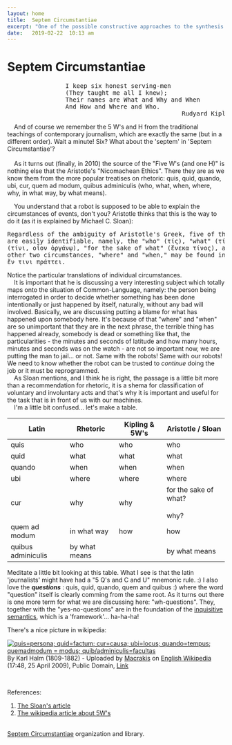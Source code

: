 ```yaml
---
layout: home
title:  Septem Circumstantiae
excerpt: "One of the possible constructive approaches to the synthesis of Common-English language for humans and machines."
date:   2019-02-22  10:13 am
---
```


# Septem Circumstantiae

<pre>
                I keep six honest serving-men
                (They taught me all I knew);
                Their names are What and Why and When
                And How and Where and Who.
                                                Rudyard Kipling
</pre>

&nbsp;&nbsp;&nbsp;&nbsp;And of course we remember the 5 W's and H from the traditional teachings of contemporary journalism, which are exactly the same (but in a different order). Wait a minute! Six? What about the 'septem' in 'Septem Circumstantiae'? <br><br>
&nbsp;&nbsp;&nbsp;&nbsp;As it turns out (finally, in 2010) the source of the "Five W's (and one H)" is nothing else that the Aristotle's "Nicomachean Ethics". There they are as we know them from the more popular treatises on rhetoric: quis, quid, quando, ubi, cur, quem ad modum, quibus adminiculis (who, what, when, where, why, in what way, by what means).
<br>

&nbsp;&nbsp;&nbsp;&nbsp;You understand that a robot is supposed to be able to explain the circumstances of events, don't you? Aristotle thinks that this is the way to do it (as it is explained by Michael C. Sloan):<br>
<pre>
Regardless of the ambiguity of Aristotle's Greek, five of the seven circumstances 
are easily identifiable, namely, the "who" (τίς), "what" (τί), "by what means" 
(τίνι, οἷον ὀργάνῳ), "for the sake of what" (ἕνεκα τίνος), and "how" (πῶς). The 
other two circumstances, "where" and "when," may be found in the phrase περὶ τί 
ἔν τινι πράττει.
</pre>

Notice the particular translations of individual circumstances.<br>
&nbsp;&nbsp;&nbsp;&nbsp;It is important that he is discussing a very interesting subject which totally maps onto the situation of Common-Language, namely: the person being interrogated in order to decide whether something has been done intentionally or just happened by itself, naturally, without any bad will involved. Basically, we are discussing putting a blame for what has happened upon somebody here. It's because of that "where" and "when" are so unimportant that they are in the next phrase, the terrible thing has happened already, somebody is dead or something like that, the particularities - the minutes and seconds of latitude and how many hours, minutes and seconds was on the watch  - are not so important now, we are putting the man to jail... or not. Same with the robots! Same with our robots! We need to know whether the robot can be trusted to _continue_ doing the job or it must be reprogrammed.<br>
&nbsp;&nbsp;&nbsp;&nbsp;As Sloan mentions, and I think he is right, the passage is a little bit more than a recommendation for rhetoric, it is a shema for classification of voluntary and involuntary acts and that's why it is important and useful for the task that is in front of us with our machines.<br>
&nbsp;&nbsp;&nbsp;&nbsp;I'm a little bit confused... let's make a table.

| Latin | Rhetoric | Kipling & 5W's | Aristotle / Sloan |
| --- | --- | --- | --- |
| quis | who | who |  who |
| quid | what | what | what |
| quando | when | when | when |
| ubi | where | where | where |
| cur | why | why | for the sake of what?<br><br>why? |
| quem ad modum | in what way | how | how |
| quibus adminiculis | by what means | | by what means |

Meditate a little bit looking at this table. What I see is that the latin 'journalists' might have had a "5 Q's and C and U" mnemonic rule. :) I also love the _**questions**_ : quis, quid, quando, quem and quibus :) where the word "question" itself is clearly comming from the same root. As it turns out there is one more term for what we are discussing here: "wh-questions". They, together with the "yes-no-questions" are in the foundation of the [inquisitive semantics](https://en.wikipedia.org/wiki/Inquisitive_semantics), which is a 'framework'... ha-ha-ha!

There's a nice picture in wikipedia:<br>
<p><a href="https://commons.wikimedia.org/wiki/File:Victorinus.gif#/media/File:Victorinus.gif"><img src="https://upload.wikimedia.org/wikipedia/commons/4/41/Victorinus.gif" alt="quis=persona; quid=factum; cur=causa; ubi=locus; quando=tempus; quemadmodum = modus; quib/adminiculis=facultas"></a><br>By Karl Halm (1809-1882) - Uploaded by <a href="//commons.wikimedia.org/wiki/User:Macrakis" title="User:Macrakis">Macrakis</a> on <a href="https://en.wikipedia.org/wiki/File:Victorinus.gif" class="extiw" title="en:File:Victorinus.gif">English Wikipedia</a> (17:48, 25 April 2009), Public Domain, <a href="https://commons.wikimedia.org/w/index.php?curid=23883511">Link</a></p>
<br>

References:<br>
1. [The Sloan's article](http://www.academia.edu/18870422/_Aristotles_Nicomachean_Ethics_as_the_Original_Locus_for_the_Septem_Circumstantiae_Classical_Philology_Vol._105_No._3_July_2010_pp._236-251) <br>
2. [The wikipedia article about 5W's](https://en.wikipedia.org/wiki/Five_Ws)<br><br>

[Septem Circumstantiae](https://github.com/septem-circumstantiae) organization and library.

